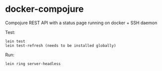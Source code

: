 docker-compojure
================

Compojure REST API with a status page running on docker + SSH daemon

Test:
```
lein test
lein test-refresh (needs to be installed globally)
```

Run:
```
lein ring server-headless
```
